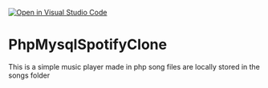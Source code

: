 [![Open in Visual Studio Code](https://classroom.github.com/assets/open-in-vscode-2e0aaae1b6195c2367325f4f02e2d04e9abb55f0b24a779b69b11b9e10269abc.svg)](https://classroom.github.com/online_ide?assignment_repo_id=15716968&assignment_repo_type=AssignmentRepo)
# PhpMysqlSpotifyClone
This is a simple music player made in php
song files are locally stored in the songs folder
